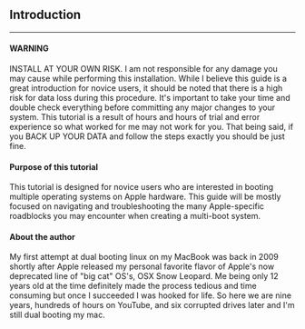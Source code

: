 ## **Introduction**
***


#### WARNING
INSTALL AT YOUR OWN RISK.  I am not responsible for any damage you may cause while performing this installation. While I believe this guide is a great introduction for novice users, it should be noted that there is a high risk for data loss during this procedure. It's important to take your time and double check everything before committing any major changes to your system. This tutorial is a result of hours and hours of trial and error experience so what worked for me may not work for you. That being said, if you BACK UP YOUR DATA and follow the steps exactly you should be just fine.


#### Purpose of this tutorial
This tutorial is designed for novice users who are interested in booting multiple operating systems on Apple hardware. This guide will be mostly focused on navigating and troubleshooting the many Apple-specific roadblocks you may encounter when creating a multi-boot system.


#### About the author
My first attempt at dual booting linux on my MacBook was back in 2009 shortly after Apple released my personal favorite flavor of Apple's now deprecated line of "big cat" OS's, OSX Snow Leopard. Me being only 12 years old at the time definitely made the process tedious and time consuming but once I succeeded I was hooked for life. So here we are nine years, hundreds of hours on YouTube, and six corrupted drives later and I'm still dual booting my mac.
